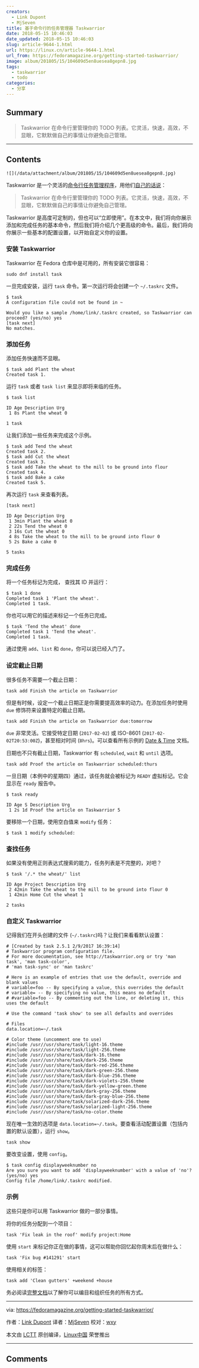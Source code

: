 ```yaml
---
creators:
  - Link Dupont
  - MjSeven
title: 基于命令行的任务管理器 Taskwarrior
date: 2018-05-15 10:46:03
date_updated: 2018-05-15 10:46:03
slug: article-9644-1.html
url: https://linux.cn/article-9644-1.html
url_from: https://fedoramagazine.org/getting-started-taskwarrior/
image: album/201805/15/104609d5en8uesea8gepn8.jpg
tags:
  - taskwarrior
  - todo
categories:
  - 分享
---
```


## Summary

> Taskwarrior 在命令行里管理你的 TODO 列表。它灵活，快速，高效，不显眼，它默默做自己的事情让你避免自己管理。

***

<!-- more -->

## Contents

`![](/data/attachment/album/201805/15/104609d5en8uesea8gepn8.jpg)`

Taskwarrior 是一个灵活的[命令行任务管理程序](https://taskwarrior.org/)，用他们[自己的话说](https://taskwarrior.org/docs/start.html)：

> 
> Taskwarrior 在命令行里管理你的 TODO 列表。它灵活，快速，高效，不显眼，它默默做自己的事情让你避免自己管理。
> 
> 
> 

Taskwarrior 是高度可定制的，但也可以“立即使用”。在本文中，我们将向你展示添加和完成任务的基本命令，然后我们将介绍几个更高级的命令。最后，我们将向你展示一些基本的配置设置，以开始自定义你的设置。

### 安装 Taskwarrior

Taskwarrior 在 Fedora 仓库中是可用的，所有安装它很容易：

```shell
sudo dnf install task
```

一旦完成安装，运行 `task` 命令。第一次运行将会创建一个 `~/.taskrc` 文件。

```shell
$ task
A configuration file could not be found in ~

Would you like a sample /home/link/.taskrc created, so Taskwarrior can proceed? (yes/no) yes
[task next]
No matches.
```

### 添加任务

添加任务快速而不显眼。

```shell
$ task add Plant the wheat
Created task 1.
```

运行 `task` 或者 `task list` 来显示即将来临的任务。

```shell
$ task list

ID Age Description Urg
 1 8s Plant the wheat 0

1 task
```

让我们添加一些任务来完成这个示例。

```shell
$ task add Tend the wheat
Created task 2.
$ task add Cut the wheat
Created task 3.
$ task add Take the wheat to the mill to be ground into flour
Created task 4.
$ task add Bake a cake
Created task 5.
```

再次运行 `task` 来查看列表。

```shell
[task next]

ID Age Description Urg
 1 3min Plant the wheat 0
 2 22s Tend the wheat 0
 3 16s Cut the wheat 0
 4 8s Take the wheat to the mill to be ground into flour 0
 5 2s Bake a cake 0

5 tasks
```

### 完成任务

将一个任务标记为完成， 查找其 ID 并运行：

```shell
$ task 1 done
Completed task 1 'Plant the wheat'.
Completed 1 task.
```

你也可以用它的描述来标记一个任务已完成。

```shell
$ task 'Tend the wheat' done
Completed task 1 'Tend the wheat'.
Completed 1 task.
```

通过使用 `add`、`list` 和 `done`，你可以说已经入门了。

### 设定截止日期

很多任务不需要一个截止日期：

```shell
task add Finish the article on Taskwarrior
```

但是有时候，设定一个截止日期正是你需要提高效率的动力。在添加任务时使用 `due` 修饰符来设置特定的截止日期。

```shell
task add Finish the article on Taskwarrior due:tomorrow
```

`due` 非常灵活。它接受特定日期 (`2017-02-02`) 或 ISO-8601 (`2017-02-02T20:53:00Z`)，甚至相对时间 (`8hrs`)。可以查看所有示例的 [Date & Time](https://taskwarrior.org/docs/dates.html) 文档。

日期也不只有截止日期，Taskwarrior 有 `scheduled`, `wait` 和 `until` 选项。

```shell
task add Proof the article on Taskwarrior scheduled:thurs
```

一旦日期（本例中的星期四）通过，该任务就会被标记为 `READY` 虚拟标记。它会显示在 `ready` 报告中。

```shell
$ task ready

ID Age S Description Urg
 1 2s 1d Proof the article on Taskwarrior 5
```

要移除一个日期，使用空白值来 `modify` 任务：

```shell
$ task 1 modify scheduled:
```

### 查找任务

如果没有使用正则表达式搜索的能力，任务列表是不完整的，对吧？

```shell
$ task '/.* the wheat/' list

ID Age Project Description Urg
 2 42min Take the wheat to the mill to be ground into flour 0
 1 42min Home Cut the wheat 1

2 tasks
```

### 自定义 Taskwarrior

记得我们在开头创建的文件 (`~/.taskrc`)吗？让我们来看看默认设置：

```shell
# [Created by task 2.5.1 2/9/2017 16:39:14]
# Taskwarrior program configuration file.
# For more documentation, see http://taskwarrior.org or try 'man task', 'man task-color',
# 'man task-sync' or 'man taskrc'

# Here is an example of entries that use the default, override and blank values
# variable=foo -- By specifying a value, this overrides the default
# variable= -- By specifying no value, this means no default
# #variable=foo -- By commenting out the line, or deleting it, this uses the default

# Use the command 'task show' to see all defaults and overrides

# Files
data.location=~/.task

# Color theme (uncomment one to use)
#include /usr//usr/share/task/light-16.theme
#include /usr//usr/share/task/light-256.theme
#include /usr//usr/share/task/dark-16.theme
#include /usr//usr/share/task/dark-256.theme
#include /usr//usr/share/task/dark-red-256.theme
#include /usr//usr/share/task/dark-green-256.theme
#include /usr//usr/share/task/dark-blue-256.theme
#include /usr//usr/share/task/dark-violets-256.theme
#include /usr//usr/share/task/dark-yellow-green.theme
#include /usr//usr/share/task/dark-gray-256.theme
#include /usr//usr/share/task/dark-gray-blue-256.theme
#include /usr//usr/share/task/solarized-dark-256.theme
#include /usr//usr/share/task/solarized-light-256.theme
#include /usr//usr/share/task/no-color.theme
```

现在唯一生效的选项是 `data.location=~/.task`。要查看活动配置设置（包括内置的默认设置），运行 `show`。

```shell
task show
```

要改变设置，使用 `config`。

```shell
$ task config displayweeknumber no
Are you sure you want to add 'displayweeknumber' with a value of 'no'? (yes/no) yes
Config file /home/link/.taskrc modified.
```

### 示例

这些只是你可以用 Taskwarrior 做的一部分事情。

将你的任务分配到一个项目：

```shell
task 'Fix leak in the roof' modify project:Home
```

使用 `start` 来标记你正在做的事情，这可以帮助你回忆起你周末后在做什么：

```shell
task 'Fix bug #141291' start
```

使用相关的标签：

```shell
task add 'Clean gutters' +weekend +house
```

务必阅读[完整文档](https://taskwarrior.org/docs/)以了解你可以编目和组织任务的所有方式。

---

via: <https://fedoramagazine.org/getting-started-taskwarrior/>

作者：[Link Dupont](https://fedoramagazine.org/author/linkdupont/) 译者：[MjSeven](https://github.com/MjSeven) 校对：[wxy](https://github.com/wxy)

本文由 [LCTT](https://github.com/LCTT/TranslateProject) 原创编译，[Linux中国](https://linux.cn/) 荣誉推出

***

## Comments

